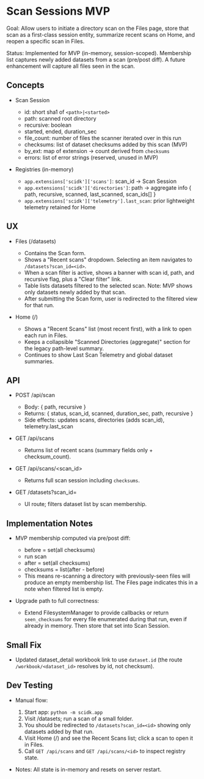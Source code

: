 # Scan Sessions MVP

Goal: Allow users to initiate a directory scan on the Files page, store that scan as a first-class session entity, summarize recent scans on Home, and reopen a specific scan in Files.

Status: Implemented for MVP (in-memory, session-scoped). Membership list captures newly added datasets from a scan (pre/post diff). A future enhancement will capture all files seen in the scan.

## Concepts

- Scan Session
  - id: short sha1 of `<path>|<started>`
  - path: scanned root directory
  - recursive: boolean
  - started, ended, duration_sec
  - file_count: number of files the scanner iterated over in this run
  - checksums: list of dataset checksums added by this scan (MVP)
  - by_ext: map of extension → count derived from `checksums`
  - errors: list of error strings (reserved, unused in MVP)

- Registries (in-memory)
  - `app.extensions['scidk']['scans']`: scan_id → Scan Session
  - `app.extensions['scidk']['directories']`: path → aggregate info { path, recursive, scanned, last_scanned, scan_ids[] }
  - `app.extensions['scidk']['telemetry'].last_scan`: prior lightweight telemetry retained for Home

## UX

- Files (/datasets)
  - Contains the Scan form.
  - Shows a "Recent scans" dropdown. Selecting an item navigates to `/datasets?scan_id=<id>`.
  - When a scan filter is active, shows a banner with scan id, path, and recursive flag, plus a "Clear filter" link.
  - Table lists datasets filtered to the selected scan. Note: MVP shows only datasets newly added by that scan.
  - After submitting the Scan form, user is redirected to the filtered view for that run.

- Home (/)
  - Shows a "Recent Scans" list (most recent first), with a link to open each run in Files.
  - Keeps a collapsible "Scanned Directories (aggregate)" section for the legacy path-level summary.
  - Continues to show Last Scan Telemetry and global dataset summaries.

## API

- POST /api/scan
  - Body: { path, recursive }
  - Returns: { status, scan_id, scanned, duration_sec, path, recursive }
  - Side effects: updates scans, directories (adds scan_id), telemetry.last_scan

- GET /api/scans
  - Returns list of recent scans (summary fields only + checksum_count).

- GET /api/scans/<scan_id>
  - Returns full scan session including `checksums`.

- GET /datasets?scan_id=<id>
  - UI route; filters dataset list by scan membership.

## Implementation Notes

- MVP membership computed via pre/post diff:
  - before = set(all checksums)
  - run scan
  - after = set(all checksums)
  - checksums = list(after - before)
  - This means re-scanning a directory with previously-seen files will produce an empty membership list. The Files page indicates this in a note when filtered list is empty.

- Upgrade path to full correctness:
  - Extend FilesystemManager to provide callbacks or return `seen_checksums` for every file enumerated during that run, even if already in memory. Then store that set into Scan Session.

## Small Fix

- Updated dataset_detail workbook link to use `dataset.id` (the route `/workbook/<dataset_id>` resolves by id, not checksum).

## Dev Testing

- Manual flow:
  1) Start app: `python -m scidk.app`
  2) Visit /datasets; run a scan of a small folder.
  3) You should be redirected to `/datasets?scan_id=<id>` showing only datasets added by that run.
  4) Visit Home (/) and see the Recent Scans list; click a scan to open it in Files.
  5) Call `GET /api/scans` and `GET /api/scans/<id>` to inspect registry state.

- Notes: All state is in-memory and resets on server restart.

